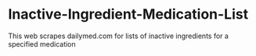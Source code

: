# Inactive-Ingredient-Medication-List
This web scrapes dailymed.com for lists of inactive ingredients for a specified medication 
